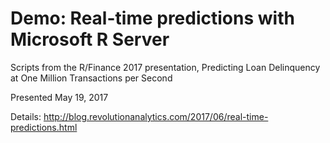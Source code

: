 # Demo: Real-time predictions with Microsoft R Server

Scripts from the R/Finance 2017 presentation, Predicting Loan Delinquency at One Million Transactions per Second

Presented May 19, 2017

Details: http://blog.revolutionanalytics.com/2017/06/real-time-predictions.html
